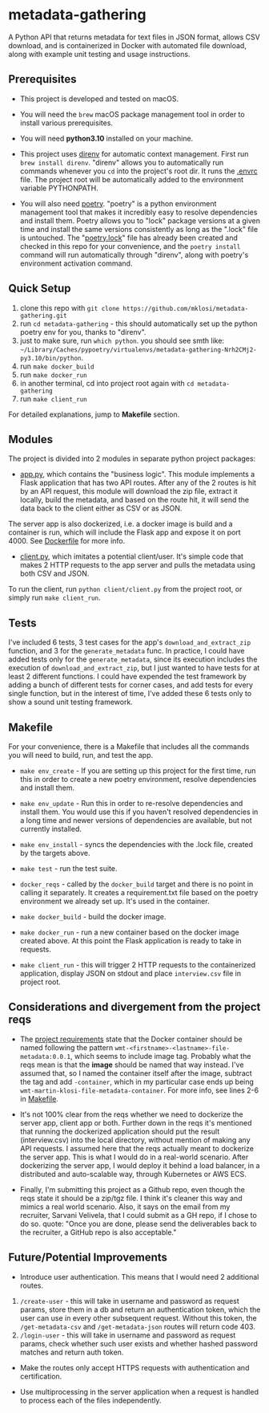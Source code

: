 # metadata-gathering

A Python API that returns metadata for text files in JSON format, allows CSV download, and is containerized in Docker with automated file download, along with example unit testing and usage instructions.

## Prerequisites 

* This project is developed and tested on macOS.

* You will need the `brew` macOS package management tool in order to install various prerequisites.

* You will need **python3.10** installed on your machine.

* This project uses [direnv](https://direnv.net/) for automatic context management. First run `brew install direnv`. "direnv" allows you to automatically run commands whenever you `cd` into the project's root dir. It runs the [.envrc](.envrc) file. The project root will be automatically added to the environment variable PYTHONPATH.

* You will also need [poetry](https://python-poetry.org/). "poetry" is a python environment management tool that makes it incredibly easy to resolve dependencies and install them. Poetry allows you to "lock" package versions at a given time and install the same versions consistently as long as the ".lock" file is untouched. The "[poetry.lock](poetry.lock)" file has already been created and checked in this repo for your convenience, and the `poetry install` command will run automatically through "direnv", along with poetry's environment activation command.

## Quick Setup

1. clone this repo with `git clone https://github.com/mklosi/metadata-gathering.git`
2. run `cd metadata-gathering` - this should automatically set up the python poetry env for you, thanks to "direnv".
3. just to make sure, run `which python`. you should see smth like: `~/Library/Caches/pypoetry/virtualenvs/metadata-gathering-Nrh2CMj2-py3.10/bin/python`.
4. run `make docker_build`
5. run `make docker_run`
6. in another terminal, cd into project root again with `cd metadata-gathering`
7. run `make client_run`

For detailed explanations, jump to **Makefile** section.

## Modules

The project is divided into 2 modules in separate python project packages: 

* [app.py](server/app.py), which contains the "business logic". This module implements a Flask application that has two API routes. After any of the 2 routes is hit by an API request, this module will download the zip file, extract it locally, build the metadata, and based on the route hit, it will send the data back to the client either as CSV or as JSON. 

The server app is also dockerized, i.e. a docker image is build and a container is run, which will include the Flask app and expose it on port 4000. See [Dockerfile](Dockerfile) for more info.

* [client.py](client/client.py), which imitates a potential client/user. It's simple code that makes 2 HTTP requests to the app server and pulls the metadata using both CSV and JSON.

To run the client, run `python client/client.py` from the project root, or simply run `make client_run`.

## Tests

I've included 6 tests, 3 test cases for the app's `download_and_extract_zip` function, and 3 for the `generate_metadata` func. In practice, I could have added tests only for the `generate_metadata`, since its execution includes the execution of `download_and_extract_zip`, but I just wanted to have tests for at least 2 different functions. I could have expended the test framework by adding a bunch of different tests for corner cases, and add tests for every single function, but in the interest of time, I've added these 6 tests only to show a sound unit testing framework.

## Makefile

For your convenience, there is a Makefile that includes all the commands you will need to build, run, and test the app.

* `make env_create` - If you are setting up this project for the first time, run this in order to create a new poetry environment, resolve dependencies and install them.

* `make env_update` - Run this in order to re-resolve dependencies and install them. You would use this if you haven't resolved dependencies in a long time and newer versions of dependencies are available, but not currently installed.

* `make env_install` - syncs the dependencies with the .lock file, created by the targets above.

* `make test` - run the test suite.

* `docker_reqs` - called by the `docker_build` target and there is no point in calling it separately. It creates a requirement.txt file based on the poetry environment we already set up. It's used in the container.

* `make docker_build` - build the docker image.

* `make docker_run` - run a new container based on the docker image created above. At this point the Flask application is ready to take in requests.

* `make client_run` - this will trigger 2 HTTP requests to the containerized application, display JSON on stdout and place `interview.csv` file in project root.

## Considerations and divergement from the project reqs

* The [project requirements](https://gist.github.com/BrainMonkey/538bce394963eef23f862b33d885dcce) state that the Docker container should be named following the pattern `wmt-<firstname>-<lastname>-file-metadata:0.0.1`, which seems to include image tag. Probably what the reqs mean is that the **image** should be named that way instead. I've assumed that, so I named the container itself after the image, subtract the tag and add `-container`, which in my particular case ends up being `wmt-martin-klosi-file-metadata-container`. For more info, see lines 2-6 in [Makefile](Makefile).

* It's not 100% clear from the reqs whether we need to dockerize the server app, client app or both. Further down in the reqs it's mentioned that running the dockerized application should put the result (interview.csv) into the local directory, without mention of making any API requests. I assumed here that the reqs actually meant to dockerize the server app. This is what I would do in a real-world scenario. After dockerizing the server app, I would deploy it behind a load balancer, in a distributed and auto-scalable way, through Kubernetes or AWS ECS.

* Finally, I'm submitting this project as a Github repo, even though the reqs state it should be a zip/tgz file. I think it's cleaner this way and mimics a real world scenario. Also, it says on the email from my recruiter, Sarvani Velivela, that I could submit as a GH repo, if I chose to do so. quote: "Once you are done, please send the deliverables back to the recruiter, a GitHub repo is also acceptable."

## Future/Potential Improvements

* Introduce user authentication. This means that I would need 2 additional routes. 
1. `/create-user` - this will take in username and password as request params, store them in a db and return an authentication token, which the user can use in every other subsequent request. Without this token, the `/get-metadata-csv` and `/get-metadata-json` routes will return code 403.
2. `/login-user` - this will take in username and password as request params, check whether such user exists and whether hashed password matches and return auth token. 

* Make the routes only accept HTTPS requests with authentication and certification.

* Use multiprocessing in the server application when a request is handled to process each of the files independently.
